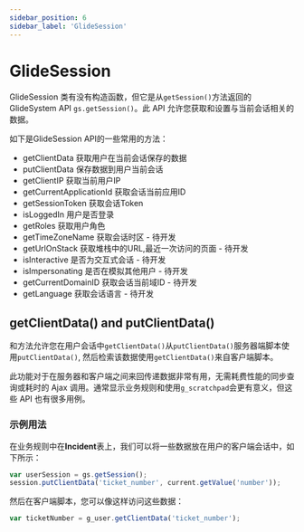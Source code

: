 ```yaml
---
sidebar_position: 6
sidebar_label: 'GlideSession'
---
```


# GlideSession

GlideSession 类有没有构造函数，但它是从`getSession()`方法返回的GlideSystem API `gs.getSession()`。此 API 允许您获取和设置与当前会话相关的数据。

如下是GlideSession API的一些常用的方法：
- getClientData	获取用户在当前会话保存的数据
- putClientData	保存数据到用户当前会话
- getClientIP	获取当前用户IP
- getCurrentApplicationId	获取会话当前应用ID
- getSessionToken	获取会话Token
- isLoggedIn	用户是否登录
- getRoles	获取用户角色
- getTimeZoneName	获取会话时区 - 待开发
- getUrlOnStack	获取堆栈中的URL,最近一次访问的页面 - 待开发
- isInteractive  是否为交互式会话 - 待开发
- isImpersonating  是否在模拟其他用户 - 待开发
- getCurrentDomainID	获取会话当前域ID - 待开发
- getLanguage	获取会话语言 - 待开发



## getClientData() and putClientData()

和方法允许您在用户会话中`getClientData()`从`putClientData()`服务器端脚本使用`putClientData()`, 然后检索该数据使用`getClientData()`来自客户端脚本。

此功能对于在服务器和客户端之间来回传递数据非常有用，无需耗费性能的同步查询或耗时的 Ajax 调用。通常显示业务规则和使用`g_scratchpad`会更有意义，但这些 API 也有很多用例。

### 示例用法

在业务规则中在**Incident**表上，我们可以将一些数据放在用户的客户端会话中，如下所示：

```javascript
var userSession = gs.getSession(); 
session.putClientData('ticket_number', current.getValue('number')); 
```

然后在客户端脚本，您可以像这样访问这些数据：

```javascript
var ticketNumber = g_user.getClientData('ticket_number'); 
```